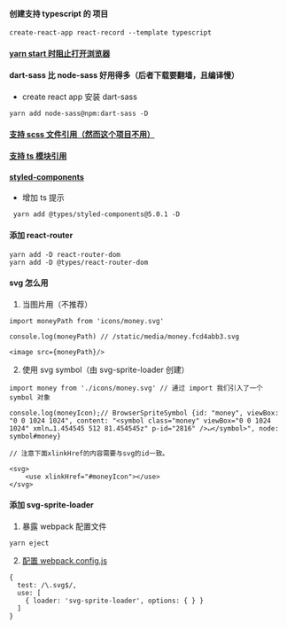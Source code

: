 #### 创建支持 typescript 的 项目
```
create-react-app react-record --template typescript
```

#### [yarn start 时阻止打开浏览器](https://coderrocketfuel.com/article/stop-create-react-app-from-opening-a-browser-window-on-start)

#### dart-sass 比 node-sass 好用得多（后者下载要翻墙，且编译慢）
* create react app 安装 dart-sass
```
yarn add node-sass@npm:dart-sass -D
```

#### [支持 scss 文件引用（然而这个项目不用）](https://create-react-app.dev/docs/adding-a-sass-stylesheet)

#### [支持 ts 模块引用](https://create-react-app.dev/docs/importing-a-component#absolute-imports)

#### [styled-components](https://github.com/styled-components/styled-components)
* 增加 ts 提示
```
 yarn add @types/styled-components@5.0.1 -D
```

#### 添加 react-router
```
yarn add -D react-router-dom
yarn add -D @types/react-router-dom
```

#### svg 怎么用
1. 当图片用（不推荐）
```
import moneyPath from 'icons/money.svg'

console.log(moneyPath) // /static/media/money.fcd4abb3.svg

<image src={moneyPath}/>
```
2. 使用 svg symbol（由 svg-sprite-loader 创建）
```
import money from './icons/money.svg' // 通过 import 我们引入了一个 symbol 对象

console.log(moneyIcon);// BrowserSpriteSymbol {id: "money", viewBox: "0 0 1024 1024", content: "<symbol class="money" viewBox="0 0 1024 1024" xmln…1.454545 512 81.454545z" p-id="2816" />↵</symbol>", node: symbol#money}

// 注意下面xlinkHref的内容需要与svg的id一致。

<svg>
    <use xlinkHref="#moneyIcon"></use>
</svg>
```


#### 添加 svg-sprite-loader
1. 暴露 webpack 配置文件
```
yarn eject
```
2. [配置 webpack.config.js](https://github.com/JetBrains/svg-sprite-loader)
```
{
  test: /\.svg$/,
  use: [
    { loader: 'svg-sprite-loader', options: { } }
  ]
}
```